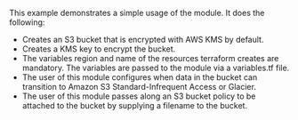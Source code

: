This example demonstrates a simple usage of the module. It does the following:

* Creates an S3 bucket that is encrypted with AWS KMS by default. 
* Creates a KMS key to encrypt the bucket.
* The variables region and name of the resources terraform creates are mandatory. The variables are passed to the module via a variables.tf file. 
* The user of this module configures when data in the bucket can transition to Amazon S3 Standard-Infrequent Access or Glacier.
* The user of this module passes along an S3 bucket policy to be attached to the bucket by supplying a filename to the bucket.
